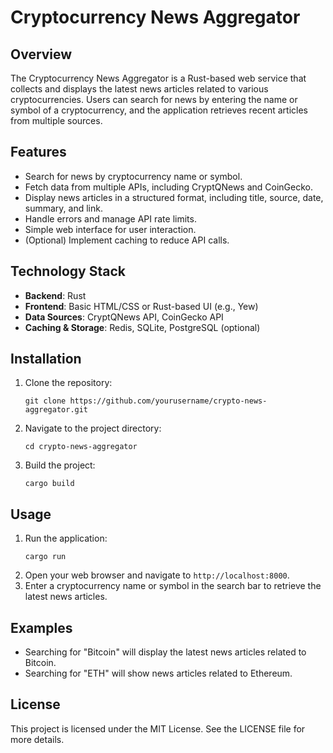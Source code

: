 # Cryptocurrency News Aggregator

## Overview
The Cryptocurrency News Aggregator is a Rust-based web service that collects and displays the latest news articles related to various cryptocurrencies. Users can search for news by entering the name or symbol of a cryptocurrency, and the application retrieves recent articles from multiple sources.

## Features
- Search for news by cryptocurrency name or symbol.
- Fetch data from multiple APIs, including CryptQNews and CoinGecko.
- Display news articles in a structured format, including title, source, date, summary, and link.
- Handle errors and manage API rate limits.
- Simple web interface for user interaction.
- (Optional) Implement caching to reduce API calls.

## Technology Stack
- **Backend**: Rust
- **Frontend**: Basic HTML/CSS or Rust-based UI (e.g., Yew)
- **Data Sources**: CryptQNews API, CoinGecko API
- **Caching & Storage**: Redis, SQLite, PostgreSQL (optional)

## Installation
1. Clone the repository:
   ```
   git clone https://github.com/yourusername/crypto-news-aggregator.git
   ```
2. Navigate to the project directory:
   ```
   cd crypto-news-aggregator
   ```
3. Build the project:
   ```
   cargo build
   ```

## Usage
1. Run the application:
   ```
   cargo run
   ```
2. Open your web browser and navigate to `http://localhost:8000`.
3. Enter a cryptocurrency name or symbol in the search bar to retrieve the latest news articles.

## Examples
- Searching for "Bitcoin" will display the latest news articles related to Bitcoin.
- Searching for "ETH" will show news articles related to Ethereum.

## License
This project is licensed under the MIT License. See the LICENSE file for more details.